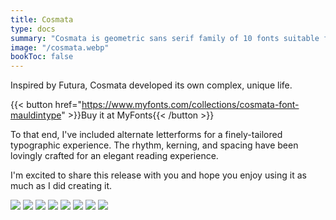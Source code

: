 ```yaml
---
title: Cosmata
type: docs
summary: "Cosmata is geometric sans serif family of 10 fonts suitable for both display and reading use."
image: "/cosmata.webp"
bookToc: false
---
```


Inspired by Futura, Cosmata developed its own complex, unique life.

{{< button href="https://www.myfonts.com/collections/cosmata-font-mauldintype" >}}Buy it at MyFonts{{< /button >}}

To that end, I've included alternate letterforms for a finely-tailored typographic experience. The rhythm, kerning, and spacing have been lovingly crafted for an elegant reading experience.

I'm excited to share this release with you and hope you enjoy using it as much as I did creating it.

![](/cosmata-2.webp)
![](/cosmata-3.webp)
![](/cosmata-4.webp)
![](/cosmata-5.webp)
![](/cosmata-6.webp)
![](/cosmata-7.webp)
![](/cosmata-8.webp)
![](/cosmata-9.webp)